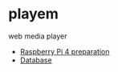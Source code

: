 # playem
web media player


* [Raspberry Pi 4 preparation](Wiki/preparation.md)
* [Database](Wiki/database.md)


